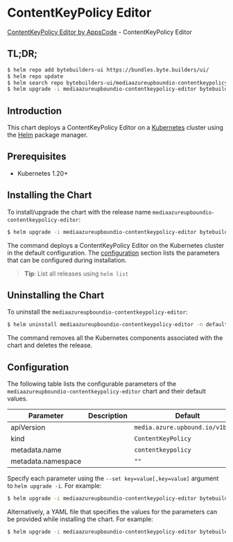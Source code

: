 # ContentKeyPolicy Editor

[ContentKeyPolicy Editor by AppsCode](https://byte.builders) - ContentKeyPolicy Editor

## TL;DR;

```bash
$ helm repo add bytebuilders-ui https://bundles.byte.builders/ui/
$ helm repo update
$ helm search repo bytebuilders-ui/mediaazureupboundio-contentkeypolicy-editor --version=v0.4.18
$ helm upgrade -i mediaazureupboundio-contentkeypolicy-editor bytebuilders-ui/mediaazureupboundio-contentkeypolicy-editor -n default --create-namespace --version=v0.4.18
```

## Introduction

This chart deploys a ContentKeyPolicy Editor on a [Kubernetes](http://kubernetes.io) cluster using the [Helm](https://helm.sh) package manager.

## Prerequisites

- Kubernetes 1.20+

## Installing the Chart

To install/upgrade the chart with the release name `mediaazureupboundio-contentkeypolicy-editor`:

```bash
$ helm upgrade -i mediaazureupboundio-contentkeypolicy-editor bytebuilders-ui/mediaazureupboundio-contentkeypolicy-editor -n default --create-namespace --version=v0.4.18
```

The command deploys a ContentKeyPolicy Editor on the Kubernetes cluster in the default configuration. The [configuration](#configuration) section lists the parameters that can be configured during installation.

> **Tip**: List all releases using `helm list`

## Uninstalling the Chart

To uninstall the `mediaazureupboundio-contentkeypolicy-editor`:

```bash
$ helm uninstall mediaazureupboundio-contentkeypolicy-editor -n default
```

The command removes all the Kubernetes components associated with the chart and deletes the release.

## Configuration

The following table lists the configurable parameters of the `mediaazureupboundio-contentkeypolicy-editor` chart and their default values.

|     Parameter      | Description |                   Default                   |
|--------------------|-------------|---------------------------------------------|
| apiVersion         |             | <code>media.azure.upbound.io/v1beta1</code> |
| kind               |             | <code>ContentKeyPolicy</code>               |
| metadata.name      |             | <code>contentkeypolicy</code>               |
| metadata.namespace |             | <code>""</code>                             |


Specify each parameter using the `--set key=value[,key=value]` argument to `helm upgrade -i`. For example:

```bash
$ helm upgrade -i mediaazureupboundio-contentkeypolicy-editor bytebuilders-ui/mediaazureupboundio-contentkeypolicy-editor -n default --create-namespace --version=v0.4.18 --set apiVersion=media.azure.upbound.io/v1beta1
```

Alternatively, a YAML file that specifies the values for the parameters can be provided while
installing the chart. For example:

```bash
$ helm upgrade -i mediaazureupboundio-contentkeypolicy-editor bytebuilders-ui/mediaazureupboundio-contentkeypolicy-editor -n default --create-namespace --version=v0.4.18 --values values.yaml
```
